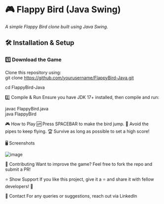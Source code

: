 # 🎮 Flappy Bird (Java Swing)
*A simple Flappy Bird clone built using Java Swing.*



## 🛠 Installation & Setup  

### **1️⃣ Download the Game**  
Clone this repository using:  
git clone https://github.com/yourusername/FlappyBird-Java.git

cd FlappyBird-Java

2️⃣ Compile & Run
Ensure you have JDK 17+ installed, then compile and run:

javac FlappyBird.java  
java FlappyBird

🎮 How to Play
🆙 Press SPACEBAR to make the bird jump.
🚧 Avoid the pipes to keep flying.
🏆 Survive as long as possible to set a high score!

🖥️ Screenshots



![image](https://github.com/user-attachments/assets/8cbedc9b-b38d-4e95-825c-a40342c941fe)




📢 Contributing
Want to improve the game? Feel free to fork the repo and submit a PR!

⭐ Show Support
If you like this project, give it a ⭐ and share it with fellow developers! 🚀

📧 Contact
For any queries or suggestions, reach out via LinkedIn




